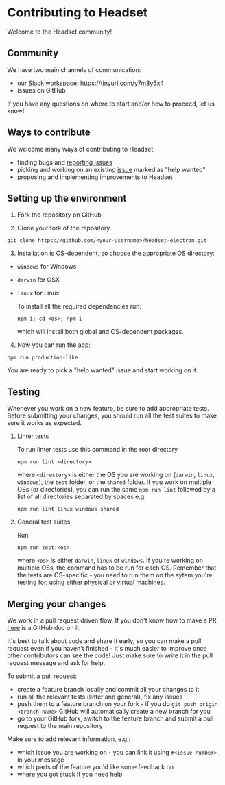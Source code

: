 # Contributing to Headset

Welcome to the Headset community!

## Community

We have two main channels of communication:
- our Slack workspace: https://tinyurl.com/y7m8y5x4
- issues on GitHub

If you have any questions on where to start and/or how to proceed, let us know!

## Ways to contribute

We welcome many ways of contributing to Headset:
- finding bugs and [reporting issues](https://github.com/headsetapp/headset-electron/issues)
- picking and working on an existing [issue](https://github.com/headsetapp/headset-electron/labels/help-wanted) marked as 
  "help wanted"
- proposing and implementing improvements to Headset

## Setting up the environment

1. Fork the repository on GitHub

2. Clone your fork of the repository

  ```
  git clone https://github.com/<your-username>/headset-electron.git
  ```

3. Installation is OS-dependent, so choose the appropriate OS directory:
  - `windows` for Windows
  - `darwin` for OSX
  - `linux` for Linux

    To install all the required dependencies run:

    ```
    npm i; cd <os>; npm i
    ```

    which will install both global and OS-dependent packages.


4. Now you can run the app:

  ```
  npm run production-like
  ```

You are ready to pick a "help wanted" issue and start working on it.

## Testing

Whenever you work on a new feature, be sure to add appropriate tests. Before 
submitting your changes, you should run all the test suites to make sure it works
as expected.

1. Linter tests

    To run linter tests use this command in the root directory
    ``` 
    npm run lint <directory>
    ```
    where `<directory>` is either the OS you are working on (`darwin`, `linux`, 
    `windows`), the `test` folder, or the `shared` folder. If you work on multiple OSs 
    (or directories), you can run the same `npm run lint` followed by a list of all 
    directories separated by spaces e.g. 
    ```
    npm run lint linux windows shared
    ```

2. General test suites

    Run 
    ```
    npm run test:<os>
    ```
    where `<os>` is either `darwin`, `linux` or `windows`. If you're working on 
    multiple OSs, the command has to be run for each OS. Remember that the tests are
    OS-specific - you need to run them on the sytem you're testing for, using either
    physical or virtual machines.

## Merging your changes

We work in a pull request driven flow. If you don't know how to make a PR,
[here](https://help.github.com/articles/creating-a-pull-request/) is a GitHub doc on it.

It's best to talk about code and share it early, so you can make a pull request 
even if you haven't finished - it's much easier to improve once other contributors can
see the code! Just make sure to write it in the pull request message and ask for help.

To submit a pull request:
- create a feature branch locally and commit all your changes to it
- run all the relevant tests (linter and general), fix any issues
- push them to a feature branch on your fork - if you do `git push origin     <branch-name>`
  GitHub will automatically create a new branch for you
- go to your GitHub fork, switch to the feature branch and submit a pull request to
  the main repository

Make sure to add relevant information, e.g.:
- which issue you are working on - you can link it using `#<issue-number>` in your message
- which parts of the feature you'd like some feedback on
- where you got stuck if you need help
